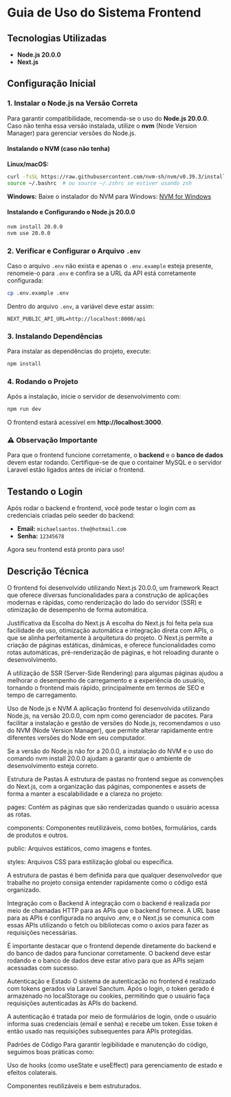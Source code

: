# Guia de Uso do Sistema Frontend

## Tecnologias Utilizadas
- **Node.js 20.0.0**
- **Next.js**

## Configuração Inicial

### 1. Instalar o Node.js na Versão Correta
Para garantir compatibilidade, recomenda-se o uso do **Node.js 20.0.0**. Caso não tenha essa versão instalada, utilize o **nvm** (Node Version Manager) para gerenciar versões do Node.js.

#### Instalando o NVM (caso não tenha)

**Linux/macOS:**
```bash
curl -fsSL https://raw.githubusercontent.com/nvm-sh/nvm/v0.39.3/install.sh | bash
source ~/.bashrc  # ou source ~/.zshrc se estiver usando zsh
```

**Windows:**
Baixe o instalador do NVM para Windows: [NVM for Windows](https://github.com/coreybutler/nvm-windows/releases)

#### Instalando e Configurando o Node.js 20.0.0
```bash
nvm install 20.0.0
nvm use 20.0.0
```

### 2. Verificar e Configurar o Arquivo `.env`
Caso o arquivo `.env` não exista e apenas o `.env.example` esteja presente, renomeie-o para `.env` e confira se a URL da API está corretamente configurada:

```bash
cp .env.example .env
```

Dentro do arquivo `.env`, a variável deve estar assim:
```env
NEXT_PUBLIC_API_URL=http://localhost:8000/api
```

### 3. Instalando Dependências
Para instalar as dependências do projeto, execute:
```bash
npm install
```

### 4. Rodando o Projeto
Após a instalação, inicie o servidor de desenvolvimento com:
```bash
npm run dev
```
O frontend estará acessível em **http://localhost:3000**.

### ⚠️ Observação Importante
Para que o frontend funcione corretamente, o **backend** e o **banco de dados** devem estar rodando. Certifique-se de que o container MySQL e o servidor Laravel estão ligados antes de iniciar o frontend.

## Testando o Login
Após rodar o backend e frontend, você pode testar o login com as credenciais criadas pelo seeder do backend:

- **Email:** `michaelsantos.the@hotmail.com`
- **Senha:** `12345678`

Agora seu frontend está pronto para uso!

## Descrição Técnica
O frontend foi desenvolvido utilizando Next.js 20.0.0, um framework React que oferece diversas funcionalidades para a construção de aplicações modernas e rápidas, como renderização do lado do servidor (SSR) e otimização de desempenho de forma automática.

Justificativa da Escolha do Next.js
A escolha do Next.js foi feita pela sua facilidade de uso, otimização automática e integração direta com APIs, o que se alinha perfeitamente à arquitetura do projeto. O Next.js permite a criação de páginas estáticas, dinâmicas, e oferece funcionalidades como rotas automáticas, pré-renderização de páginas, e hot reloading durante o desenvolvimento.

A utilização de SSR (Server-Side Rendering) para algumas páginas ajudou a melhorar o desempenho de carregamento e a experiência do usuário, tornando o frontend mais rápido, principalmente em termos de SEO e tempo de carregamento.

Uso de Node.js e NVM
A aplicação frontend foi desenvolvida utilizando Node.js, na versão 20.0.0, com npm como gerenciador de pacotes. Para facilitar a instalação e gestão de versões do Node.js, recomendamos o uso do NVM (Node Version Manager), que permite alterar rapidamente entre diferentes versões do Node em seu computador.

Se a versão do Node.js não for a 20.0.0, a instalação do NVM e o uso do comando nvm install 20.0.0 ajudam a garantir que o ambiente de desenvolvimento esteja correto.

Estrutura de Pastas
A estrutura de pastas no frontend segue as convenções do Next.js, com a organização das páginas, componentes e assets de forma a manter a escalabilidade e a clareza no projeto:

pages: Contém as páginas que são renderizadas quando o usuário acessa as rotas.

components: Componentes reutilizáveis, como botões, formulários, cards de produtos e outros.

public: Arquivos estáticos, como imagens e fontes.

styles: Arquivos CSS para estilização global ou específica.

A estrutura de pastas é bem definida para que qualquer desenvolvedor que trabalhe no projeto consiga entender rapidamente como o código está organizado.

Integração com o Backend
A integração com o backend é realizada por meio de chamadas HTTP para as APIs que o backend fornece. A URL base para as APIs é configurada no arquivo .env, e o Next.js se comunica com essas APIs utilizando o fetch ou bibliotecas como o axios para fazer as requisições necessárias.

É importante destacar que o frontend depende diretamente do backend e do banco de dados para funcionar corretamente. O backend deve estar rodando e o banco de dados deve estar ativo para que as APIs sejam acessadas com sucesso.

Autenticação e Estado
O sistema de autenticação no frontend é realizado com tokens gerados via Laravel Sanctum. Após o login, o token gerado é armazenado no localStorage ou cookies, permitindo que o usuário faça requisições autenticadas às APIs do backend.

A autenticação é tratada por meio de formulários de login, onde o usuário informa suas credenciais (email e senha) e recebe um token. Esse token é então usado nas requisições subsequentes para APIs protegidas.

Padrões de Código
Para garantir legibilidade e manutenção do código, seguimos boas práticas como:

Uso de hooks (como useState e useEffect) para gerenciamento de estado e efeitos colaterais.

Componentes reutilizáveis e bem estruturados.

